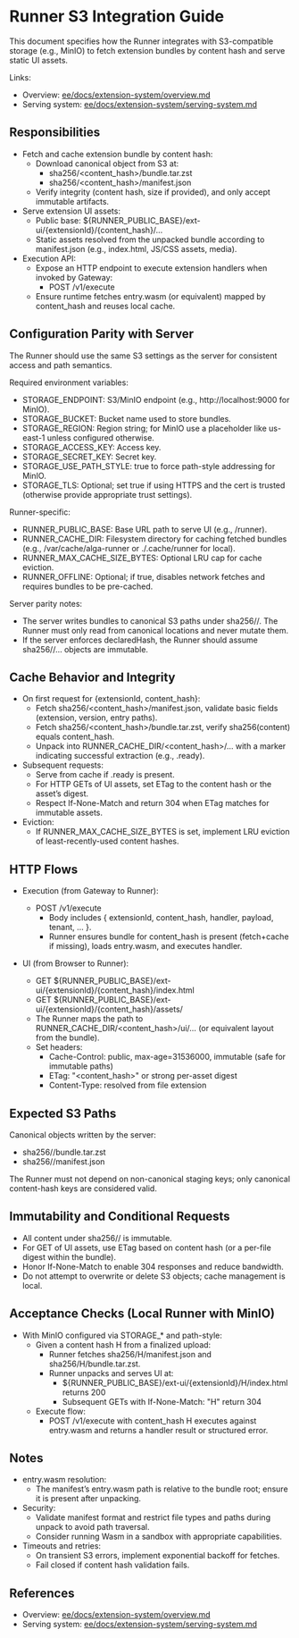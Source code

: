 # Runner S3 Integration Guide

This document specifies how the Runner integrates with S3-compatible storage (e.g., MinIO) to fetch extension bundles by content hash and serve static UI assets.

Links:
- Overview: [ee/docs/extension-system/overview.md](ee/docs/extension-system/overview.md:1)
- Serving system: [ee/docs/extension-system/serving-system.md](ee/docs/extension-system/serving-system.md:1)

## Responsibilities

- Fetch and cache extension bundle by content hash:
  - Download canonical object from S3 at:
    - sha256/<content_hash>/bundle.tar.zst
    - sha256/<content_hash>/manifest.json
  - Verify integrity (content hash, size if provided), and only accept immutable artifacts.
- Serve extension UI assets:
  - Public base: ${RUNNER_PUBLIC_BASE}/ext-ui/{extensionId}/{content_hash}/…
  - Static assets resolved from the unpacked bundle according to manifest.json (e.g., index.html, JS/CSS assets, media).
- Execution API:
  - Expose an HTTP endpoint to execute extension handlers when invoked by Gateway:
    - POST /v1/execute
  - Ensure runtime fetches entry.wasm (or equivalent) mapped by content_hash and reuses local cache.

## Configuration Parity with Server

The Runner should use the same S3 settings as the server for consistent access and path semantics.

Required environment variables:
- STORAGE_ENDPOINT: S3/MinIO endpoint (e.g., http://localhost:9000 for MinIO).
- STORAGE_BUCKET: Bucket name used to store bundles.
- STORAGE_REGION: Region string; for MinIO use a placeholder like us-east-1 unless configured otherwise.
- STORAGE_ACCESS_KEY: Access key.
- STORAGE_SECRET_KEY: Secret key.
- STORAGE_USE_PATH_STYLE: true to force path-style addressing for MinIO.
- STORAGE_TLS: Optional; set true if using HTTPS and the cert is trusted (otherwise provide appropriate trust settings).

Runner-specific:
- RUNNER_PUBLIC_BASE: Base URL path to serve UI (e.g., /runner).
- RUNNER_CACHE_DIR: Filesystem directory for caching fetched bundles (e.g., /var/cache/alga-runner or ./.cache/runner for local).
- RUNNER_MAX_CACHE_SIZE_BYTES: Optional LRU cap for cache eviction.
- RUNNER_OFFLINE: Optional; if true, disables network fetches and requires bundles to be pre-cached.

Server parity notes:
- The server writes bundles to canonical S3 paths under sha256/<hash>/. The Runner must only read from canonical locations and never mutate them.
- If the server enforces declaredHash, the Runner should assume sha256/<hash>/… objects are immutable.

## Cache Behavior and Integrity

- On first request for {extensionId, content_hash}:
  - Fetch sha256/<content_hash>/manifest.json, validate basic fields (extension, version, entry paths).
  - Fetch sha256/<content_hash>/bundle.tar.zst, verify sha256(content) equals content_hash.
  - Unpack into RUNNER_CACHE_DIR/<content_hash>/… with a marker indicating successful extraction (e.g., .ready).
- Subsequent requests:
  - Serve from cache if .ready is present.
  - For HTTP GETs of UI assets, set ETag to the content hash or the asset’s digest.
  - Respect If-None-Match and return 304 when ETag matches for immutable assets.
- Eviction:
  - If RUNNER_MAX_CACHE_SIZE_BYTES is set, implement LRU eviction of least-recently-used content hashes.

## HTTP Flows

- Execution (from Gateway to Runner):
  - POST /v1/execute
    - Body includes { extensionId, content_hash, handler, payload, tenant, … }.
    - Runner ensures bundle for content_hash is present (fetch+cache if missing), loads entry.wasm, and executes handler.

- UI (from Browser to Runner):
  - GET ${RUNNER_PUBLIC_BASE}/ext-ui/{extensionId}/{content_hash}/index.html
  - GET ${RUNNER_PUBLIC_BASE}/ext-ui/{extensionId}/{content_hash}/assets/<file>
  - The Runner maps the path to RUNNER_CACHE_DIR/<content_hash>/ui/… (or equivalent layout from the bundle).
  - Set headers:
    - Cache-Control: public, max-age=31536000, immutable (safe for immutable paths)
    - ETag: "<content_hash>" or strong per-asset digest
    - Content-Type: resolved from file extension

## Expected S3 Paths

Canonical objects written by the server:
- sha256/<hash>/bundle.tar.zst
- sha256/<hash>/manifest.json

The Runner must not depend on non-canonical staging keys; only canonical content-hash keys are considered valid.

## Immutability and Conditional Requests

- All content under sha256/<hash>/ is immutable.
- For GET of UI assets, use ETag based on content hash (or a per-file digest within the bundle).
- Honor If-None-Match to enable 304 responses and reduce bandwidth.
- Do not attempt to overwrite or delete S3 objects; cache management is local.

## Acceptance Checks (Local Runner with MinIO)

- With MinIO configured via STORAGE_* and path-style:
  - Given a content hash H from a finalized upload:
    - Runner fetches sha256/H/manifest.json and sha256/H/bundle.tar.zst.
    - Runner unpacks and serves UI at:
      - ${RUNNER_PUBLIC_BASE}/ext-ui/{extensionId}/H/index.html returns 200
      - Subsequent GETs with If-None-Match: "H" return 304
  - Execute flow:
    - POST /v1/execute with content_hash H executes against entry.wasm and returns a handler result or structured error.

## Notes

- entry.wasm resolution:
  - The manifest’s entry.wasm path is relative to the bundle root; ensure it is present after unpacking.
- Security:
  - Validate manifest format and restrict file types and paths during unpack to avoid path traversal.
  - Consider running Wasm in a sandbox with appropriate capabilities.
- Timeouts and retries:
  - On transient S3 errors, implement exponential backoff for fetches.
  - Fail closed if content hash validation fails.

## References

- Overview: [ee/docs/extension-system/overview.md](ee/docs/extension-system/overview.md:1)
- Serving system: [ee/docs/extension-system/serving-system.md](ee/docs/extension-system/serving-system.md:1)